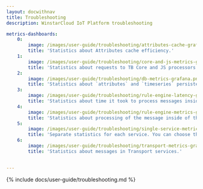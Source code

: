 ```yaml
---
layout: docwithnav
title: Troubleshooting
description: WinstarCloud IoT Platform troubleshooting

metrics-dashboards:
    0:
        image: /images/user-guide/troubleshooting/attributes-cache-grafana.png
        title: 'Statistics about Attributes cache efficiency.'
    1:
        image: /images/user-guide/troubleshooting/core-and-js-metrics-grafana.png
        title: 'Statistics about requests to TB Core and JS processors.'
    2:
        image: /images/user-guide/troubleshooting/db-metrics-grafana.png
        title: 'Statistics about `attributes` and `timeseries` persistence to the PostgreSQL.'
    3:
        image: /images/user-guide/troubleshooting/rule-engine-latency-grafana.png
        title: 'Statistics about time it took to process messages inside of the Rule Engine.'
    4:
        image: /images/user-guide/troubleshooting/rule-engine-metrics-grafana.png
        title: 'Statistics about processing of the message inside of the Rule Engine.'
    5:
        image: /images/user-guide/troubleshooting/single-service-metrics-grafana.png
        title: 'Separate statistics for each service. You can choose the service in the upper left corner.'
    6:
        image: /images/user-guide/troubleshooting/transport-metrics-grafana.png
        title: 'Statistics about messages in Transport services.'
  

---
```


{% include docs/user-guide/troubleshooting.md %}
